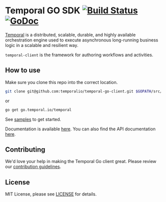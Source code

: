 # Temporal GO SDK [![Build Status](https://badge.buildkite.com/ce6df3b1a8b375270261ae70fb2d2756af298fef3a0dac4d20.svg?theme=github&branch=master)](https://buildkite.com/temporal/temporal-go-client) [![GoDoc](https://godoc.org/go.temporal.io/temporal?status.svg)](https://godoc.org/go.temporal.io/temporal)

[Temporal](https://github.com/temporalio/temporal) is a distributed, scalable, durable, and highly available orchestration engine used to execute asynchronous long-running business logic in a scalable and resilient way.

`temporal-client` is the framework for authoring workflows and activities.

## How to use

Make sure you clone this repo into the correct location.

```bash
git clone git@github.com:temporalio/temporal-go-client.git $GOPATH/src/go.temporal.io/temporal
```

or

```bash
go get go.temporal.io/temporal
```

See [samples](https://github.com/temporalio/temporal-go-samples) to get started. 

Documentation is available [here](https://cadenceworkflow.io/docs/07_goclient/). 
You can also find the API documentation [here](https://godoc.org/go.temporal.io/temporal).

## Contributing
We'd love your help in making the Temporal Go client great. Please review our [contribution guidelines](CONTRIBUTING.md).

## License
MIT License, please see [LICENSE](LICENSE) for details.

